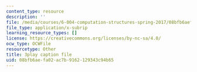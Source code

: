 ```yaml
---
content_type: resource
description: ''
file: /media/courses/6-004-computation-structures-spring-2017/08bfb6aefa02ac7b9162129343c94b65_qSLkk5o1Mc8.srt
file_type: application/x-subrip
learning_resource_types: []
license: https://creativecommons.org/licenses/by-nc-sa/4.0/
ocw_type: OCWFile
resourcetype: Other
title: 3play caption file
uid: 08bfb6ae-fa02-ac7b-9162-129343c94b65
---
```


